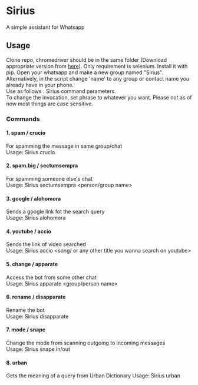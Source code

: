 # Sirius
A simple assistant for Whatsapp

## Usage
Clone repo, chromedriver should be in the same folder (Download appropriate version from [here](https://chromedriver.chromium.org/downloads)). Only requirement is selenium. Install it with pip. Open your whatsapp and make a new group named "Sirius".
Alternatively, in the script change 'name' to any group or contact name you already have in your phone.  
Use as follows : Sirius command parameters.  
To change the invocation, set phrase to whatever you want. Please not as of now most things are case sensitive.

### Commands 
#### 1. spam / crucio 
For spamming the message in same group/chat  
Usage: Sirius crucio <message> <count>

#### 2. spam.big / sectumsempra
For spamming someone else's chat  
Usage: Sirius sectumsempra <person/group name> <message> <count>

#### 3. google / alohomora
Sends a google link fot the search query  
Usage: Sirius alohomora <query>

#### 4. youtube / accio
Sends the link of video searched  
Usage: Sirius accio <song/ or any other title you wanna search on youtube>

#### 5. change / apparate
Access the bot from some other chat  
Usage: Sirius apparate <group/person name>

#### 6. rename / disapparate
Rename the bot  
Usage: Sirius disapparate <new name>

#### 7. mode / snape
Change the mode from scanning outgoing to incoming messages  
Usage: Sirius snape <name> in/out

#### 8. urban
Gets the meaning of a query from Urban Dictionary
Usage: Sirius urban <query>
